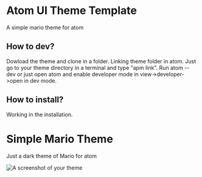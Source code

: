 # Atom UI Theme Template

A simple mario theme for atom


## How to dev?

Dowload the theme and clone in a folder.
Linking theme folder in atom. Just go to your theme directory in a terminal and type "apm link".
Run atom --dev or just open atom and enable developer mode in view->developer->open in dev mode.

## How to install?

Working in the installation.

# Simple Mario Theme

Just a dark theme of Mario for atom

![A screenshot of your theme](https://user-images.githubusercontent.com/29311335/26998728-937ad4e0-4d88-11e7-8dba-96f7be7d53a5.png)
